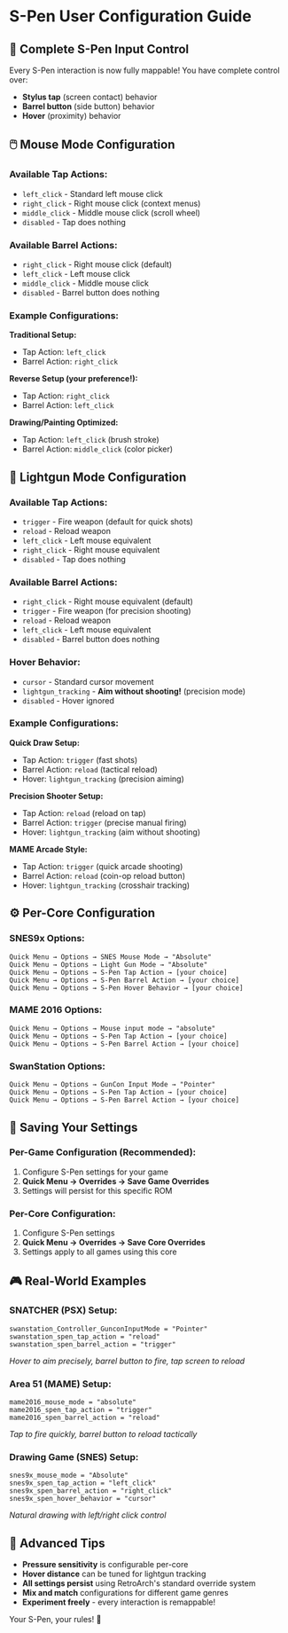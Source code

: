 # S-Pen User Configuration Guide

## 🎯 **Complete S-Pen Input Control**

Every S-Pen interaction is now fully mappable! You have complete control over:
- **Stylus tap** (screen contact) behavior
- **Barrel button** (side button) behavior  
- **Hover** (proximity) behavior

## 🖱️ **Mouse Mode Configuration**

### **Available Tap Actions:**
- `left_click` - Standard left mouse click
- `right_click` - Right mouse click (context menus)
- `middle_click` - Middle mouse click (scroll wheel)
- `disabled` - Tap does nothing

### **Available Barrel Actions:**
- `right_click` - Right mouse click (default)
- `left_click` - Left mouse click
- `middle_click` - Middle mouse click
- `disabled` - Barrel button does nothing

### **Example Configurations:**
**Traditional Setup:**
- Tap Action: `left_click`
- Barrel Action: `right_click`

**Reverse Setup (your preference!):**
- Tap Action: `right_click`  
- Barrel Action: `left_click`

**Drawing/Painting Optimized:**
- Tap Action: `left_click` (brush stroke)
- Barrel Action: `middle_click` (color picker)

## 🔫 **Lightgun Mode Configuration**

### **Available Tap Actions:**
- `trigger` - Fire weapon (default for quick shots)
- `reload` - Reload weapon
- `left_click` - Left mouse equivalent
- `right_click` - Right mouse equivalent
- `disabled` - Tap does nothing

### **Available Barrel Actions:**
- `right_click` - Right mouse equivalent (default)
- `trigger` - Fire weapon (for precision shooting)
- `reload` - Reload weapon
- `left_click` - Left mouse equivalent
- `disabled` - Barrel button does nothing

### **Hover Behavior:**
- `cursor` - Standard cursor movement
- `lightgun_tracking` - **Aim without shooting!** (precision mode)
- `disabled` - Hover ignored

### **Example Configurations:**

**Quick Draw Setup:**
- Tap Action: `trigger` (fast shots)
- Barrel Action: `reload` (tactical reload)
- Hover: `lightgun_tracking` (precision aiming)

**Precision Shooter Setup:**
- Tap Action: `reload` (reload on tap)
- Barrel Action: `trigger` (precise manual firing)
- Hover: `lightgun_tracking` (aim without shooting)

**MAME Arcade Style:**
- Tap Action: `trigger` (quick arcade shooting)
- Barrel Action: `reload` (coin-op reload button)
- Hover: `lightgun_tracking` (crosshair tracking)

## ⚙️ **Per-Core Configuration**

### **SNES9x Options:**
```
Quick Menu → Options → SNES Mouse Mode → "Absolute"
Quick Menu → Options → Light Gun Mode → "Absolute"
Quick Menu → Options → S-Pen Tap Action → [your choice]
Quick Menu → Options → S-Pen Barrel Action → [your choice]
Quick Menu → Options → S-Pen Hover Behavior → [your choice]
```

### **MAME 2016 Options:**
```
Quick Menu → Options → Mouse input mode → "absolute"
Quick Menu → Options → S-Pen Tap Action → [your choice]
Quick Menu → Options → S-Pen Barrel Action → [your choice]
```

### **SwanStation Options:**
```
Quick Menu → Options → GunCon Input Mode → "Pointer"
Quick Menu → Options → S-Pen Tap Action → [your choice]
Quick Menu → Options → S-Pen Barrel Action → [your choice]
```

## 💾 **Saving Your Settings**

### **Per-Game Configuration (Recommended):**
1. Configure S-Pen settings for your game
2. **Quick Menu → Overrides → Save Game Overrides**
3. Settings will persist for this specific ROM

### **Per-Core Configuration:**
1. Configure S-Pen settings
2. **Quick Menu → Overrides → Save Core Overrides**
3. Settings apply to all games using this core

## 🎮 **Real-World Examples**

### **SNATCHER (PSX) Setup:**
```
swanstation_Controller_GunconInputMode = "Pointer"
swanstation_spen_tap_action = "reload"
swanstation_spen_barrel_action = "trigger"
```
*Hover to aim precisely, barrel button to fire, tap screen to reload*

### **Area 51 (MAME) Setup:**
```
mame2016_mouse_mode = "absolute"
mame2016_spen_tap_action = "trigger"
mame2016_spen_barrel_action = "reload"
```
*Tap to fire quickly, barrel button to reload tactically*

### **Drawing Game (SNES) Setup:**
```
snes9x_mouse_mode = "Absolute"
snes9x_spen_tap_action = "left_click"
snes9x_spen_barrel_action = "right_click"
snes9x_spen_hover_behavior = "cursor"
```
*Natural drawing with left/right click control*

## 🔧 **Advanced Tips**

- **Pressure sensitivity** is configurable per-core
- **Hover distance** can be tuned for lightgun tracking
- **All settings persist** using RetroArch's standard override system
- **Mix and match** configurations for different game genres
- **Experiment freely** - every interaction is remappable!

Your S-Pen, your rules! 🎯